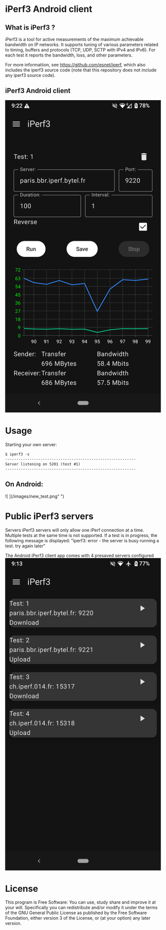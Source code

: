 # iPerf3 Android client
## What is iPerf3 ?

iPerf3 is a tool for active measurements of the maximum achievable bandwidth on IP networks. It supports tuning of various parameters related to timing, buffers and protocols (TCP, UDP, SCTP with IPv4 and IPv6). For each test it reports the bandwidth, loss, and other parameters.

For more informatiion, see https://github.com/esnet/iperf, which also includes the iperf3 source code (note that this repository does not include any iperf3 source code).

## iPerf3 Android client
![ ](/images/running.png " ")

# Usage
Starting your own server:

```
$ iperf3 -s
-----------------------------------------------------------
Server listening on 5201 (test #1)
-----------------------------------------------------------
```

## On Android:
![ ](/images/new_test.png" ")

# Public iPerf3 servers

Servers iPerf3 servers will only allow one iPerf connection at a time. Multiple tests at the same time is not supported. If a test is in progress, the following message is displayed: "iperf3: error - the server is busy running a test. try again later"

The Android iPerf3 client app comes with 4 presaved servers configured
![ ](/images/fav.png " ")

# License

This program is Free Software: You can use, study share and improve it at your will. Specifically you can redistribute and/or modify it under the terms of the GNU General Public License as published by the Free Software Foundation, either version 3 of the License, or (at your option) any later version.
